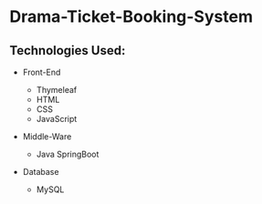 # Drama-Ticket-Booking-System

## Technologies Used:

 - Front-End
	 - Thymeleaf
	 - HTML
	 - CSS
	 - JavaScript
	
 - Middle-Ware
	 - Java SpringBoot
  
 - Database
	 - MySQL
